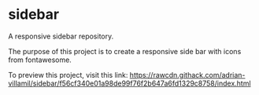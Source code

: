 # sidebar
A responsive sidebar repository.

The purpose of this project is to create a responsive side bar with icons from fontawesome.

To preview this project, visit this link: https://rawcdn.githack.com/adrian-villamil/sidebar/f56cf340e01a98de99f76f2b647a6fd1329c8758/index.html
